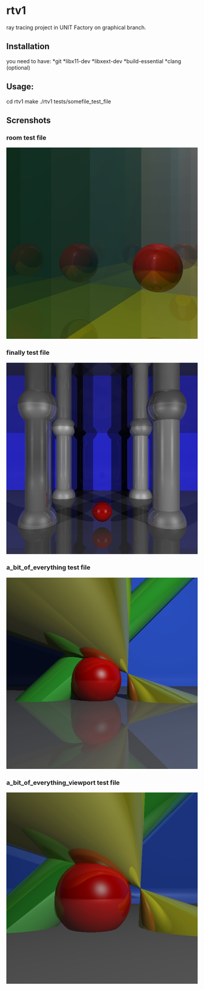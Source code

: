 # rtv1
ray tracing project in UNIT Factory on graphical branch.
## Installation
you need to have:
  *git
  *libx11-dev
  *libxext-dev
  *build-essential
  *clang (optional)


## Usage:
cd rtv1
make
./rtv1 tests/somefile_test_file

## Screnshots

### room test file
![room](https://github.com/RolandGalaadsky/rtv1/blob/master/Screenshot%20from%202018-10-28%2023-53-23.png)

### finally test file
![finally](https://github.com/RolandGalaadsky/rtv1/blob/master/Screenshot%20from%202018-10-28%2023-53-53.png)

### a_bit_of_everything test file
![finally](https://github.com/RolandGalaadsky/rtv1/blob/master/Screenshot%20from%202018-10-28%2023-54-21.png)


### a_bit_of_everything_viewport test file
![finally](https://github.com/RolandGalaadsky/rtv1/blob/master/Screenshot%20from%202018-10-28%2023-54-50.png)
